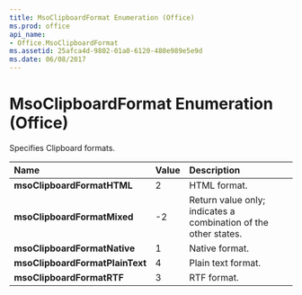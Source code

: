 ```yaml
---
title: MsoClipboardFormat Enumeration (Office)
ms.prod: office
api_name:
- Office.MsoClipboardFormat
ms.assetid: 25afca4d-9802-01a0-6120-480e989e5e9d
ms.date: 06/08/2017
---
```



# MsoClipboardFormat Enumeration (Office)

Specifies Clipboard formats.



|Name|Value|Description|
|:-----|:-----|:-----|
|**msoClipboardFormatHTML**|2|HTML format.|
|**msoClipboardFormatMixed**|-2|Return value only; indicates a combination of the other states. |
|**msoClipboardFormatNative**|1|Native format.|
|**msoClipboardFormatPlainText**|4|Plain text format.|
|**msoClipboardFormatRTF**|3|RTF format.|

